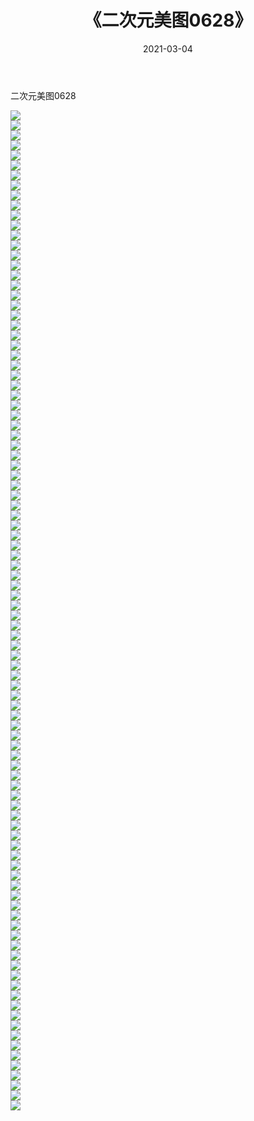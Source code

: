 ﻿---
layout: post
title:  《二次元美图0628》
date:   2021-03-04
img: http://imgx.orgx.ga/二次元/2021/二次元美图0628/000.jpg
categories: [美女, 清纯, 唯美]
---

二次元美图0628

 ![](http://imgx.orgx.ga/二次元/2021/二次元美图0628/001.png) <br>![](http://imgx.orgx.ga/二次元/2021/二次元美图0628/002.png) <br>![](http://imgx.orgx.ga/二次元/2021/二次元美图0628/003.png) <br>![](http://imgx.orgx.ga/二次元/2021/二次元美图0628/004.png) <br>![](http://imgx.orgx.ga/二次元/2021/二次元美图0628/005.png) <br>![](http://imgx.orgx.ga/二次元/2021/二次元美图0628/006.png) <br>![](http://imgx.orgx.ga/二次元/2021/二次元美图0628/007.png) <br>![](http://imgx.orgx.ga/二次元/2021/二次元美图0628/008.png) <br>![](http://imgx.orgx.ga/二次元/2021/二次元美图0628/009.png) <br>![](http://imgx.orgx.ga/二次元/2021/二次元美图0628/010.png) <br>![](http://imgx.orgx.ga/二次元/2021/二次元美图0628/011.png) <br>![](http://imgx.orgx.ga/二次元/2021/二次元美图0628/012.png) <br>![](http://imgx.orgx.ga/二次元/2021/二次元美图0628/013.png) <br>![](http://imgx.orgx.ga/二次元/2021/二次元美图0628/014.png) <br>![](http://imgx.orgx.ga/二次元/2021/二次元美图0628/015.png) <br>![](http://imgx.orgx.ga/二次元/2021/二次元美图0628/016.png) <br>![](http://imgx.orgx.ga/二次元/2021/二次元美图0628/017.png) <br>![](http://imgx.orgx.ga/二次元/2021/二次元美图0628/018.png) <br>![](http://imgx.orgx.ga/二次元/2021/二次元美图0628/019.png) <br>![](http://imgx.orgx.ga/二次元/2021/二次元美图0628/020.png) <br>![](http://imgx.orgx.ga/二次元/2021/二次元美图0628/021.png) <br>![](http://imgx.orgx.ga/二次元/2021/二次元美图0628/022.png) <br>![](http://imgx.orgx.ga/二次元/2021/二次元美图0628/023.png) <br>![](http://imgx.orgx.ga/二次元/2021/二次元美图0628/024.png) <br>![](http://imgx.orgx.ga/二次元/2021/二次元美图0628/025.png) <br>![](http://imgx.orgx.ga/二次元/2021/二次元美图0628/026.png) <br>![](http://imgx.orgx.ga/二次元/2021/二次元美图0628/027.png) <br>![](http://imgx.orgx.ga/二次元/2021/二次元美图0628/028.png) <br>![](http://imgx.orgx.ga/二次元/2021/二次元美图0628/029.png) <br>![](http://imgx.orgx.ga/二次元/2021/二次元美图0628/030.png) <br>![](http://imgx.orgx.ga/二次元/2021/二次元美图0628/031.png) <br>![](http://imgx.orgx.ga/二次元/2021/二次元美图0628/032.png) <br>![](http://imgx.orgx.ga/二次元/2021/二次元美图0628/033.png) <br>![](http://imgx.orgx.ga/二次元/2021/二次元美图0628/034.png) <br>![](http://imgx.orgx.ga/二次元/2021/二次元美图0628/035.png) <br>![](http://imgx.orgx.ga/二次元/2021/二次元美图0628/036.png) <br>![](http://imgx.orgx.ga/二次元/2021/二次元美图0628/037.png) <br>![](http://imgx.orgx.ga/二次元/2021/二次元美图0628/038.png) <br>![](http://imgx.orgx.ga/二次元/2021/二次元美图0628/039.png) <br>![](http://imgx.orgx.ga/二次元/2021/二次元美图0628/040.png) <br>![](http://imgx.orgx.ga/二次元/2021/二次元美图0628/041.png) <br>![](http://imgx.orgx.ga/二次元/2021/二次元美图0628/042.png) <br>![](http://imgx.orgx.ga/二次元/2021/二次元美图0628/043.png) <br>![](http://imgx.orgx.ga/二次元/2021/二次元美图0628/044.png) <br>![](http://imgx.orgx.ga/二次元/2021/二次元美图0628/045.png) <br>![](http://imgx.orgx.ga/二次元/2021/二次元美图0628/046.png) <br>![](http://imgx.orgx.ga/二次元/2021/二次元美图0628/047.png) <br>![](http://imgx.orgx.ga/二次元/2021/二次元美图0628/048.png) <br>![](http://imgx.orgx.ga/二次元/2021/二次元美图0628/049.png) <br>![](http://imgx.orgx.ga/二次元/2021/二次元美图0628/050.png) <br>![](http://imgx.orgx.ga/二次元/2021/二次元美图0628/051.png) <br>![](http://imgx.orgx.ga/二次元/2021/二次元美图0628/052.png) <br>![](http://imgx.orgx.ga/二次元/2021/二次元美图0628/053.png) <br>![](http://imgx.orgx.ga/二次元/2021/二次元美图0628/054.png) <br>![](http://imgx.orgx.ga/二次元/2021/二次元美图0628/055.png) <br>![](http://imgx.orgx.ga/二次元/2021/二次元美图0628/056.png) <br>![](http://imgx.orgx.ga/二次元/2021/二次元美图0628/057.png) <br>![](http://imgx.orgx.ga/二次元/2021/二次元美图0628/058.png) <br>![](http://imgx.orgx.ga/二次元/2021/二次元美图0628/059.png) <br>![](http://imgx.orgx.ga/二次元/2021/二次元美图0628/060.png) <br>![](http://imgx.orgx.ga/二次元/2021/二次元美图0628/061.png) <br>![](http://imgx.orgx.ga/二次元/2021/二次元美图0628/062.png) <br>![](http://imgx.orgx.ga/二次元/2021/二次元美图0628/063.png) <br>![](http://imgx.orgx.ga/二次元/2021/二次元美图0628/064.png) <br>![](http://imgx.orgx.ga/二次元/2021/二次元美图0628/065.png) <br>![](http://imgx.orgx.ga/二次元/2021/二次元美图0628/066.png) <br>![](http://imgx.orgx.ga/二次元/2021/二次元美图0628/067.png) <br>![](http://imgx.orgx.ga/二次元/2021/二次元美图0628/068.png) <br>![](http://imgx.orgx.ga/二次元/2021/二次元美图0628/069.png) <br>![](http://imgx.orgx.ga/二次元/2021/二次元美图0628/070.png) <br>![](http://imgx.orgx.ga/二次元/2021/二次元美图0628/071.png) <br>![](http://imgx.orgx.ga/二次元/2021/二次元美图0628/072.png) <br>![](http://imgx.orgx.ga/二次元/2021/二次元美图0628/073.png) <br>![](http://imgx.orgx.ga/二次元/2021/二次元美图0628/074.png) <br>![](http://imgx.orgx.ga/二次元/2021/二次元美图0628/075.png) <br>![](http://imgx.orgx.ga/二次元/2021/二次元美图0628/076.png) <br>![](http://imgx.orgx.ga/二次元/2021/二次元美图0628/077.png) <br>![](http://imgx.orgx.ga/二次元/2021/二次元美图0628/078.png) <br>![](http://imgx.orgx.ga/二次元/2021/二次元美图0628/079.png) <br>![](http://imgx.orgx.ga/二次元/2021/二次元美图0628/080.png) <br>![](http://imgx.orgx.ga/二次元/2021/二次元美图0628/081.png) <br>![](http://imgx.orgx.ga/二次元/2021/二次元美图0628/082.png) <br>![](http://imgx.orgx.ga/二次元/2021/二次元美图0628/083.png) <br>![](http://imgx.orgx.ga/二次元/2021/二次元美图0628/084.png) <br>![](http://imgx.orgx.ga/二次元/2021/二次元美图0628/085.png) <br>![](http://imgx.orgx.ga/二次元/2021/二次元美图0628/086.png) <br>![](http://imgx.orgx.ga/二次元/2021/二次元美图0628/087.png) <br>![](http://imgx.orgx.ga/二次元/2021/二次元美图0628/088.png) <br>![](http://imgx.orgx.ga/二次元/2021/二次元美图0628/089.png) <br>![](http://imgx.orgx.ga/二次元/2021/二次元美图0628/090.png) <br>![](http://imgx.orgx.ga/二次元/2021/二次元美图0628/091.png) <br>![](http://imgx.orgx.ga/二次元/2021/二次元美图0628/092.png) <br>![](http://imgx.orgx.ga/二次元/2021/二次元美图0628/093.png) <br>![](http://imgx.orgx.ga/二次元/2021/二次元美图0628/094.png) <br>![](http://imgx.orgx.ga/二次元/2021/二次元美图0628/095.png) <br>![](http://imgx.orgx.ga/二次元/2021/二次元美图0628/096.png) <br>![](http://imgx.orgx.ga/二次元/2021/二次元美图0628/097.png) <br>![](http://imgx.orgx.ga/二次元/2021/二次元美图0628/098.png) <br>![](http://imgx.orgx.ga/二次元/2021/二次元美图0628/099.png) <br>![](http://imgx.orgx.ga/二次元/2021/二次元美图0628/100.png) <br>